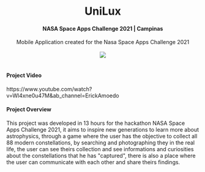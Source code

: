 
<h1 align="center">UniLux</h1>
<h4 align="center">NASA Space Apps Challenge 2021 | Campinas</h4>
<center>Mobile Application created for the Nasa Space Apps Challenge 2021</center>
<br>
<center><img src="https://media.giphy.com/media/1TUDSsEB1O30gid9v9/giphy.gif"></center>
<br>
<h4>Project Video</h4>
https://www.youtube.com/watch?v=Wl4xne0u47M&ab_channel=ErickAmoedo
<br>
<h4>Project Overview</h4>
  This project was developed in 13 hours for the hackathon NASA Space Apps Challenge 2021, it aims to inspire new generations to learn more about astrophysics, through a game where the user has the objective to collect all 88 modern constellations, by searching and photographing they in the real life, the user can see theirs collection and see informations and curiosities about the constellations that he has "captured", there is also a place where the user can communicate with each other and share theirs findings.
<p>
